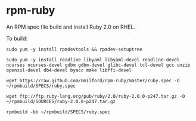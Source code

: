 rpm-ruby
========

An RPM spec file build and install Ruby 2.0 on RHEL.

To build:

`sudo yum -y install rpmdevtools && rpmdev-setuptree`

`sudo yum -y install readline libyaml libyaml-devel readline-devel ncurses ncurses-devel gdbm gdbm-devel glibc-devel tcl-devel gcc unzip openssl-devel db4-devel byacc make libffi-devel`

`wget https://raw.github.com/nmilford/rpm-ruby/master/ruby.spec -O ~/rpmbuild/SPECS/ruby.spec`

`wget ftp://ftp.ruby-lang.org/pub/ruby/2.0/ruby-2.0.0-p247.tar.gz -O ~/rpmbuild/SOURCES/ruby-2.0.0-p247.tar.gz`

`rpmbuild -bb ~/rpmbuild/SPECS/ruby.spec`